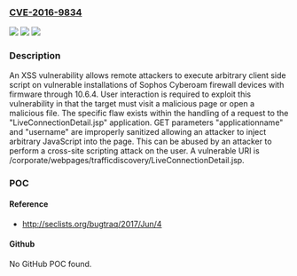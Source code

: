 ### [CVE-2016-9834](https://cve.mitre.org/cgi-bin/cvename.cgi?name=CVE-2016-9834)
![](https://img.shields.io/static/v1?label=Product&message=n%2Fa&color=blue)
![](https://img.shields.io/static/v1?label=Version&message=n%2Fa&color=blue)
![](https://img.shields.io/static/v1?label=Vulnerability&message=n%2Fa&color=brighgreen)

### Description

An XSS vulnerability allows remote attackers to execute arbitrary client side script on vulnerable installations of Sophos Cyberoam firewall devices with firmware through 10.6.4. User interaction is required to exploit this vulnerability in that the target must visit a malicious page or open a malicious file. The specific flaw exists within the handling of a request to the "LiveConnectionDetail.jsp" application. GET parameters "applicationname" and "username" are improperly sanitized allowing an attacker to inject arbitrary JavaScript into the page. This can be abused by an attacker to perform a cross-site scripting attack on the user. A vulnerable URI is /corporate/webpages/trafficdiscovery/LiveConnectionDetail.jsp.

### POC

#### Reference
- http://seclists.org/bugtraq/2017/Jun/4

#### Github
No GitHub POC found.

